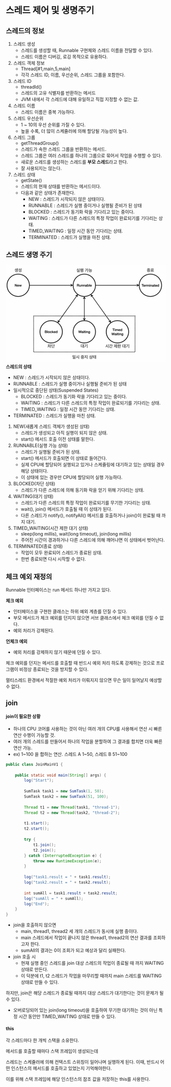 스레드 제어 및 생명주기
==
## 스레드의 정보 

1. 스레드 생성
   - 스레드를 생성할 때, Runnable 구현체와 스레드 이름을 전달할 수 있다.
   - 스레드 이름은 디버깅, 로깅 목적으로 유용하다.
2. 스레드 객체 정보
   - Thread[#1,main,5,main]
   - 각각 스레드 ID, 이름, 우선순위, 스레드 그룹을 포함한다.
3. 스레드 ID
   - threadId()
   - 스레드의 고유 식별자를 반환하는 메서드
   - JVM 내에서 각 스레드에 대해 유일하고 직접 지정할 수 없는 값.
4. 스레드 이름
   - 스레드 이름은 중복 가능하다.
5. 스레드 우선순위
   - 1 ~ 10의 우선 순위를 가질 수 있다.
   - 높을 수록, 더 많이 스케쥴러에 의해 할당될 가능성이 높다.
6. 스레드 그룹
   - getThreadGroup()
   - 스레드가 속한 스레드 그룹을 반환하는 메서드.
   - 스레드 그룹은 여러 스레드를 하나의 그룹으로 묶어서 작업을 수행할 수 있다.
   - 새로운 스레드를 생성하는 스레드를 **부모 스레드**라고 한다.
   - 잘 사용되지는 않는다.
7. 스레드 상태
   - getState()
   - 스레드의 현재 상태를 반환하는 메서드이다.
   - 다음과 같은 상태가 존재한다.
     - NEW : 스레드가 시작되지 않은 상태이다.
     - RUNNABLE : 스레드가 실행 중이거나 실행될 준비가 된 상태
     - BLOCKED : 스레드가 동기화 락을 기다리고 있는 중이다.
     - WAITING : 스레드가 다른 스레드의 특정 작업이 완료되기를 기다리는 상태.
     - TIMED_WAITING : 일정 시간 동안 기다리는 상태.
     - TERMINATED : 스레드가 실행을 마친 상태.


## 스레드 생명 주기
![img.png](img.png)
**스레드의 상태**

- NEW : 스레드가 시작되지 않은 상태이다.
- RUNNABLE : 스레드가 실행 중이거나 실행될 준비가 된 상태
- 일시적으로 중단된 상태(Suspended States)
  - BLOCKED : 스레드가 동기화 락을 기다리고 있는 중이다.
  - WAITING : 스레드가 다른 스레드의 특정 작업이 완료되기를 기다리는 상태.
  - TIMED_WAITING : 일정 시간 동안 기다리는 상태.
- TERMINATED : 스레드가 실행을 마친 상태.

1. NEW(새롭게 스레드 객체가 생성된 상태)
   - 스레드가 생성되고 아직 실행이 되지 않은 상태.
   - start() 메서드 호출 이전 상태를 말한다.
2. RUNNABLE(실행 가능 상태)
   - 스레드가 실행될 준비가 된 상태.
   - start() 메서드가 호출되면 이 상태로 들어간다.
   - 실제 CPU에 할당되어 실행되고 있거나 스케쥴링에 대기하고 있는 상태일 경우 해당 상태이다.
   - 이 상태에 있는 경우만 CPU에 할당되어 실행 가능하다.
3. BLOCKED(차단 상태)
   - 스레드가 다른 스레드에 의해 동기화 락을 얻기 위해 기다리는 상태.
4. WAITING(대기 상태)
   - 스레드가 다른 스레드의 특정 작업이 완료되기를 무기한 기다리는 상태.
   - wait(), join() 메서드가 호출될 때 이 상태가 된다.
   - 다른 스레드가 notify(), notifyAll() 메서드를 호출하거나 join()이 완료될 때 까지 대기.
5. TIMED_WAITING(시간 제한 대기 상태)
   - sleep(long millis), wait(long timeout), join(long millis)
   - 주어진 시간이 경과하거나 다른 스레드에 의해 깨어나면 이 상태에서 벗어난다.
6. TERMINATED(종료 상태)
   - 작업이 모두 완료되어 스레드가 종료된 상태.
   - 한번 종료되면 다시 시작할 수 없다.

## 체크 예외 재정의
Runnable 인터페이스는 run 메서드 하나만 가지고 있다.

**체크 예외**
- 인터페이스을 구현한 클래스는 하위 예외 계층를 던질 수 있다.
- 부모 메서드가 체크 예외를 던지지 않으면 서브 클래스에서 체크 예외를 던질 수 없다.
- 예외 처리가 강제된다.

**언체크 예외**
- 예외 처리를 강제하지 않기 때문에 던질 수 있다.

체크 예외를 던지는 메서드를 호출할 때 반드시 예외 처리 하도록 강제하는 것으로 프로그램이 비정상 종료되는 것을 방지할 수 있다.

멀티스레드 환경에서 적절한 예외 처리가 이뤄지지 않으면 무슨 일이 일어날지 예상할 수 없다.

## join

#### join이 필요한 상황
- 하나의 CPU 코어를 사용하는 것이 아닌 여러 개의 CPU를 사용해서 연산 시 빠른 연산 수행이 가능할 것.
- 여러 개의 스레드를 만들어서 하나의 작업을 분할하여 그 결과를 합치면 더욱 빠른 연산 가능.
- ex) 1~100 을 합하는 연산. 스레드 A 1~50, 스레드 B 51~100

```java
public class JoinMainV1 {

    public static void main(String[] args) {
        log("Start");

        SumTask task1 = new SumTask(1, 50);
        SumTask task2 = new SumTask(51, 100);

        Thread t1 = new Thread(task1, "thread-1");
        Thread t2 = new Thread(task2, "thread-2");

        t1.start();
        t2.start();

        try {
            t1.join();
            t2.join();
        } catch (InterruptedException e) {
            throw new RuntimeException(e);
        }

        log("task1.result = " + task1.result);
        log("task2.result = " + task2.result);

        int sumAll = task1.result + task2.result;
        log("sumAll = " + sumAll);
        log("End");
    }
}
```
- join을 호출하지 않으면
  - main, thread1, thread2 세 개의 스레드가 동시에 실행 중이다.
  - main 스레드에서 작업이 끝나지 않은 thread1, thread2의 연산 결과를 조회하고자 한다.
  - sumAll의 결과는 0이 조회가 되고 예상과 달리 실패한다.
- join 호출 시
  - 현재 실행 중인 스레드를 join 대상 스레드의 작업이 종료될 때 까지 WAITING 상태로 만든다.
  - 이 덕분에 t1, t2 스레드가 작업을 마무리할 때까지 main 스레드를 WAITING 상태로 만들 수 있다.

하지만, join은 해당 스레드가 종료될 때까지 대상 스레드가 대기한다는 것이 문제가 될 수 있다.
- 오버로딩되어 있는 join(long timeout)을 호출하여 무기한 대기하는 것이 아닌 특정 시간 동안만 TIMED_WAITING 상태로 만들 수 있다.

#### this
각 스레드마다 한 개씩 스택을 소유한다.

메서드를 호출할 때마다 스택 프레임이 생성되는데 

스레드는 스케쥴러에 의해 컨택스트 스위칭이 일어나며 실행하게 된다. 이때, 반드시 어떤 인스턴스의 메서드를 호출하고 있었는지 기억해야한다.

이를 위해 스택 프레임에 해당 인스턴스의 참조 값을 저장하는 this를 사용한다.





